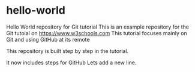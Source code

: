# hello-world
Hello World repository for Git tutorial
This is an example repository for the Git tutoial on https://www.w3schools.com
This tutorial focuses mainly on Git and using GitHub at its remote

This repository is built step by step in the tutorial.

It now includes steps for GitHub
Lets add a new line.
